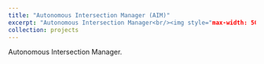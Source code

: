 ```yaml
---
title: "Autonomous Intersection Manager (AIM)"
excerpt: "Autonomous Intersection Manager<br/><img style="max-width: 50%;" src='/images/AIM.png'>"
collection: projects
---
```


Autonomous Intersection Manager. 

